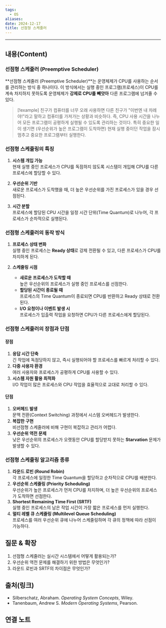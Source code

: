 ```yaml
---
tags:
  - OS
aliases: 
date: 2024-12-17
title: 선점형 스케줄러
---
```

---

## 내용(Content)

### 선점형 스케줄러 (Preemptive Scheduler)

**선점형 스케줄러 (Preemptive Scheduler)**는 운영체제가 CPU를 사용하는 순서를 관리하는 방식 중 하나이다. 이 방식에서는 실행 중인 프로그램(프로세스)이 CPU를 계속 차지하지 못하도록 운영체제가 **강제로 CPU를 빼앗아** 다른 프로그램에 넘겨줄 수 있다.

>[!example]
>친구가 컴퓨터를 너무 오래 사용하면 다른 친구가 "이번엔 내 차례야!"라고 말하고 컴퓨터를 가져가는 상황과 비슷하다. 즉, CPU 사용 시간을 나누어 모든 프로그램이 공평하게 실행될 수 있도록 관리하는 것이다. 특히 중요한 일이 생기면 (우선순위가 높은 프로그램이 도착하면) 현재 실행 중이던 작업을 잠시 멈추고 중요한 프로그램부터 실행한다.

### 선점형 스케줄링의 특징

1. **시스템 개입 가능**  
    현재 실행 중인 프로세스가 CPU를 독점하지 않도록 시스템이 개입해 CPU를 다른 프로세스에 할당할 수 있다.
    
2. **우선순위 기반**  
    새로운 프로세스가 도착했을 때, 더 높은 우선순위를 가진 프로세스가 있을 경우 선점된다.
    
3. **시간 분할**  
    프로세스에 할당된 CPU 시간을 일정 시간 단위(Time Quantum)로 나누어, 각 프로세스가 순차적으로 실행된다.

### 선점형 스케줄러의 동작 방식

1. **프로세스 상태 변화**  
	실행 중인 프로세스는 **Ready 상태**로 강제 전환될 수 있고, 다른 프로세스가 CPU를 차지하게 된다.

2. **스케줄링 시점**
	- **새로운 프로세스가 도착할 때**  
		높은 우선순위의 프로세스가 실행 중인 프로세스를 선점한다.
	- **할당된 시간이 종료될 때**  
		프로세스의 Time Quantum이 종료되면 CPU를 반환하고 Ready 상태로 전환된다.
	- **I/O 요청이나 이벤트 발생 시**  
		프로세스가 입출력 작업을 요청하면 CPU가 다른 프로세스에게 할당된다.


### 선점형 스케줄러의 장점과 단점

#### 장점

1. **응답 시간 단축**  
    긴 작업에 독점당하지 않고, 즉시 실행되어야 할 프로세스를 빠르게 처리할 수 있다.
2. **다중 사용자 환경**  
    여러 사용자와 프로세스가 공평하게 CPU를 사용할 수 있다.
3. **시스템 자원 활용 최적화**  
    I/O 작업이 많은 프로세스와 CPU 작업을 효율적으로 교대로 처리할 수 있다.


#### 단점

1. **오버헤드 발생**  
    문맥 전환(Context Switching) 과정에서 시스템 오버헤드가 발생한다.
2. **복잡한 구현**  
    비선점형 스케줄러에 비해 구현이 복잡하고 관리가 어렵다.
3. **우선순위 역전 문제**  
    낮은 우선순위의 프로세스가 오랫동안 CPU를 할당받지 못하는 **Starvation** 문제가 발생할 수 있다.

### 선점형 스케줄링 알고리즘 종류

1. **라운드 로빈 (Round Robin)**  
    각 프로세스에 일정한 Time Quantum을 할당하고 순차적으로 CPU를 배분한다.
2. **우선순위 스케줄링 (Priority Scheduling)**  
    우선순위가 높은 프로세스가 먼저 CPU를 차지하며, 더 높은 우선순위의 프로세스가 도착하면 선점한다.
3. **Shortest Remaining Time First (SRTF)**  
    실행 중인 프로세스의 남은 작업 시간이 가장 짧은 프로세스를 먼저 실행한다.
4. **멀티 레벨 큐 스케줄링 (Multilevel Queue Scheduling)**  
    프로세스를 여러 우선순위 큐에 나누어 스케줄링하며 각 큐의 정책에 따라 선점이 가능하다.

## 질문 & 확장

1. 선점형 스케줄러는 실시간 시스템에서 어떻게 활용되는가?
2. 우선순위 역전 문제를 해결하기 위한 방법은 무엇인가?
3. 라운드 로빈과 SRTF의 차이점은 무엇인가?

## 출처(링크)

- Silberschatz, Abraham. _Operating System Concepts_, Wiley.
- Tanenbaum, Andrew S. _Modern Operating Systems_, Pearson.

## 연결 노트





